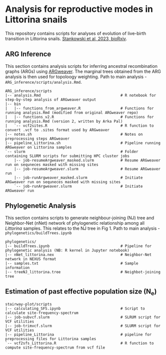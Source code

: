 Analysis for reproductive modes in __Littorina__ snails
============================

This repository contains scripts for analyses of evolution of live-birth transition in Littorina snails.
[Stankowski et al, 2023, bioRxiv](https://www.biorxiv.org/content/10.1101/2023.02.13.528213v3.abstract).

## ARG Inference

This section contains analysis scripts for inferring ancestral recombination graphs (ARGs) using [ARGweaver](https://github.com/mdrasmus/argweaver/). The marginal trees obtained from the ARG analysis is then used for topoloogy weighting. Path to main analysis - `ARG_inference/scripts/analysis.Rmd`.

    ARG_inference/scripts
    |-- analysis.Rmd                                    # R notebook for step-by-step analysis of ARGweaver output
    |-- bin
    |   |-- functions_from_argweaver.R                  # Functions for running analysis.Rmd (modified from original ARGweaver repo)
    |   |-- functions_v2.R                              # Functions for running analysis.Rmd (version 2, written by Arka Pal)
    |   `-- vcf2sites.R                                 # R function to convert .vcf to .sites format used by ARGweaver
    |-- notes.sh                                        # Notes on preprocessing steps ARGweaver
    |-- pipeline_Littorina.sh                           # Pipeline running ARGweaver on Littorina samples
    `-- slurm                                           # Folder containing SLURM scripts for submitting HPC cluster jobs
        |-- job-resumeArgweaver_masked.slurm            # Resume ARGweaver run on sequneces masked with missing sites 
        |-- job-resumeArgweaver.slurm                   # Resume ARGweaver run
        |-- job-runArgweaver_masked.slurm               # Initiate ARGweaver run on sequneces masked with missing sites
        `-- job-runArgweaver.slurm                      # Initiate ARGweaver run

## Phylogenetic Analysis

This section contains scripts to generate neighbour-joining (NJ) tree and Neighbor-Net (nNet) network of phylogenetic relationship among all _Littorina_ samples. This relates to the NJ tree in Fig 1. Path to main analysis - `phylogenetics/buildTrees.ipynb`

    phylogenetics/
    |-- buildTrees.ipynb                                # Pipeline for phylogenetic analysis (NB: R kernel in Jupyter notebook)
    |-- nNet_littorina.nex                              # Neighbor-Net network in NEXUS format 
    |-- samples.txt                                     # Sample information
    |-- treeNJ_littorina.tree                           # Neighbot-joining tree

## Estimation of past effective population size (N<sub>e</sub>)

    stairway-plot/scripts
    |-- calculating_SFS.ipynb                           # Script to calculate site-frequency-spectrum
    |-- job-subvcf.slurm                                # SLRUM script for VCF utilities
    |-- job-trimvcf.slurm                               # SLURM script for VCF utilities
    |-- pipeline_Littorina                              # pipeline for preprocessing files for Littorina samples
    `-- vcf2sfs_Littorina.R                             # R function to compute site-frequency-spectrum from vcf file 
